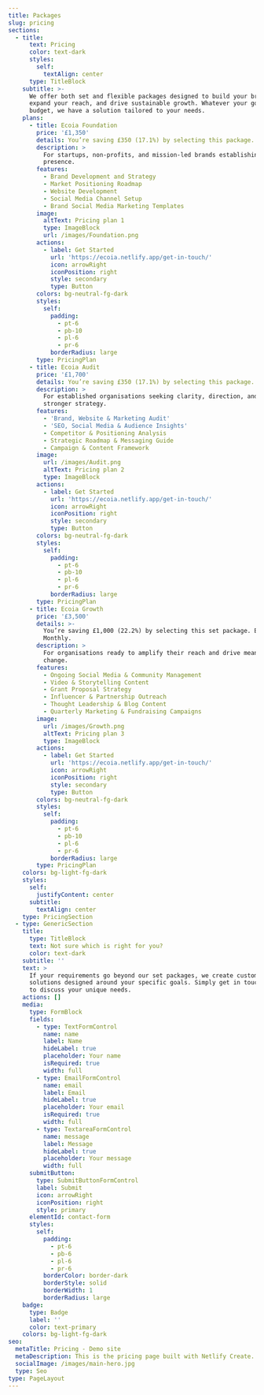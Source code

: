 ```yaml
---
title: Packages
slug: pricing
sections:
  - title:
      text: Pricing
      color: text-dark
      styles:
        self:
          textAlign: center
      type: TitleBlock
    subtitle: >-
      We offer both set and flexible packages designed to build your brand,
      expand your reach, and drive sustainable growth. Whatever your goals or
      budget, we have a solution tailored to your needs.
    plans:
      - title: Ecoia Foundation
        price: '£1,350'
        details: You’re saving £350 (17.1%) by selecting this package. One-off billing.
        description: >
          For startups, non-profits, and mission-led brands establishing their
          presence.
        features:
          - Brand Development and Strategy
          - Market Positioning Roadmap
          - Website Development
          - Social Media Channel Setup
          - Brand Social Media Marketing Templates
        image:
          altText: Pricing plan 1
          type: ImageBlock
          url: /images/Foundation.png
        actions:
          - label: Get Started
            url: 'https://ecoia.netlify.app/get-in-touch/'
            icon: arrowRight
            iconPosition: right
            style: secondary
            type: Button
        colors: bg-neutral-fg-dark
        styles:
          self:
            padding:
              - pt-6
              - pb-10
              - pl-6
              - pr-6
            borderRadius: large
        type: PricingPlan
      - title: Ecoia Audit
        price: '£1,700'
        details: You’re saving £350 (17.1%) by selecting this package. One-off billing.
        description: >
          For established organisations seeking clarity, direction, and a
          stronger strategy.
        features:
          - 'Brand, Website & Marketing Audit'
          - 'SEO, Social Media & Audience Insights'
          - Competitor & Positioning Analysis
          - Strategic Roadmap & Messaging Guide
          - Campaign & Content Framework
        image:
          url: /images/Audit.png
          altText: Pricing plan 2
          type: ImageBlock
        actions:
          - label: Get Started
            url: 'https://ecoia.netlify.app/get-in-touch/'
            icon: arrowRight
            iconPosition: right
            style: secondary
            type: Button
        colors: bg-neutral-fg-dark
        styles:
          self:
            padding:
              - pt-6
              - pb-10
              - pl-6
              - pr-6
            borderRadius: large
        type: PricingPlan
      - title: Ecoia Growth
        price: '£3,500'
        details: >-
          You’re saving £1,000 (22.2%) by selecting this set package. Billed
          Monthly.
        description: >
          For organisations ready to amplify their reach and drive meaningful
          change.
        features:
          - Ongoing Social Media & Community Management
          - Video & Storytelling Content
          - Grant Proposal Strategy
          - Influencer & Partnership Outreach
          - Thought Leadership & Blog Content
          - Quarterly Marketing & Fundraising Campaigns
        image:
          url: /images/Growth.png
          altText: Pricing plan 3
          type: ImageBlock
        actions:
          - label: Get Started
            url: 'https://ecoia.netlify.app/get-in-touch/'
            icon: arrowRight
            iconPosition: right
            style: secondary
            type: Button
        colors: bg-neutral-fg-dark
        styles:
          self:
            padding:
              - pt-6
              - pb-10
              - pl-6
              - pr-6
            borderRadius: large
        type: PricingPlan
    colors: bg-light-fg-dark
    styles:
      self:
        justifyContent: center
      subtitle:
        textAlign: center
    type: PricingSection
  - type: GenericSection
    title:
      type: TitleBlock
      text: Not sure which is right for you?
      color: text-dark
    subtitle: ''
    text: >
      If your requirements go beyond our set packages, we create custom
      solutions designed around your specific goals. Simply get in touch today
      to discuss your unique needs.
    actions: []
    media:
      type: FormBlock
      fields:
        - type: TextFormControl
          name: name
          label: Name
          hideLabel: true
          placeholder: Your name
          isRequired: true
          width: full
        - type: EmailFormControl
          name: email
          label: Email
          hideLabel: true
          placeholder: Your email
          isRequired: true
          width: full
        - type: TextareaFormControl
          name: message
          label: Message
          hideLabel: true
          placeholder: Your message
          width: full
      submitButton:
        type: SubmitButtonFormControl
        label: Submit
        icon: arrowRight
        iconPosition: right
        style: primary
      elementId: contact-form
      styles:
        self:
          padding:
            - pt-6
            - pb-6
            - pl-6
            - pr-6
          borderColor: border-dark
          borderStyle: solid
          borderWidth: 1
          borderRadius: large
    badge:
      type: Badge
      label: ''
      color: text-primary
    colors: bg-light-fg-dark
seo:
  metaTitle: Pricing - Demo site
  metaDescription: This is the pricing page built with Netlify Create.
  socialImage: /images/main-hero.jpg
  type: Seo
type: PageLayout
---
```

